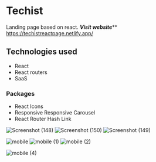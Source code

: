 # Techist
Landing page based on react.
***Visit website*****
https://techistreactpage.netlify.app/
## Technologies used
* React
* React routers
* SaaS
### Packages
* React Icons
* Responsive Responsive Carousel
* React Router Hash Link


![Screenshot (148)](https://user-images.githubusercontent.com/84200302/223737065-32aea367-e539-4714-8c35-ff8047fe8919.png)
![Screenshot (150)](https://user-images.githubusercontent.com/84200302/223737470-142a554e-77fd-4bb1-b20c-38c8db571cff.png)
![Screenshot (149)](https://user-images.githubusercontent.com/84200302/223739163-965adfb2-c71b-415b-9d9a-0b78567f4ab6.png)


![mobile](https://user-images.githubusercontent.com/84200302/223740440-e3d3ea8a-c8f0-4564-b4d3-14fb5404ef30.png)
![mobile (1)](https://user-images.githubusercontent.com/84200302/223740503-76e98c4a-12fa-4fef-b0e9-cdc33d1b656b.png)
![mobile (2)](https://user-images.githubusercontent.com/84200302/223740537-3ed05c74-013d-4f8a-9ead-27cc95a1a8b7.png)

![mobile (4)](https://user-images.githubusercontent.com/84200302/224040736-a1c24c5d-f65b-43d7-a7a2-ce5cfe914404.png)







